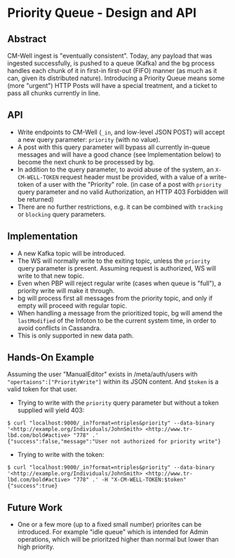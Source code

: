 # Priority Queue - Design and API

## Abstract
CM-Well ingest is "eventually consistent". Today, any payload that was ingested successfully, is pushed to a queue (Kafka) and the bg process handles each chunk of it in first-in first-out (FIFO) manner (as much as it can, given its distributed nature). Introducing a Priority Queue means some (more "urgent") HTTP Posts will have a special treatment, and a ticket to pass all chunks currently in line.

## API
* Write endpoints to CM-Well (`_in`, and low-level JSON POST) will accept a new query parameter: `priority` (with no value).
* A post with this query parameter will bypass all currently in-queue messages and will have a good chance (see Implementation below) to become the next chunk to be processed by bg.
* In addition to the query parameter, to avoid abuse of the system, an `X-CM-WELL-TOKEN` request header must be provided, with a value of a write-token of a user with the "Priority" role. (in case of a post with `priority` query parameter and no valid Authorization, an HTTP 403 Forbidden will be returned)
* There are no further restrictions, e.g. it can be combined with `tracking` or `blocking` query parameters.

## Implementation
* A new Kafka topic will be introduced.
* The WS will normally write to the exiting topic, unless the `priority` query parameter is present. Assuming request is authorized, WS will write to that new topic.
* Even when PBP will reject regular write (cases when queue is "full"), a priority write will make it through.
* bg will process first all messages from the priority topic, and only if empty will proceed with regular topic.
* When handling a message from the prioritized topic, bg will amend the `lastModified` of the Infoton to be the current system time, in order to avoid conflicts in Cassandra.
* This is only supported in new data path.

## Hands-On Example
Assuming the user "ManualEditor" exists in /meta/auth/users with `"opertaions":["PriorityWrite"]` within its JSON content. And `$token` is a valid token for that user.

* Trying to write with the `priority` query parameter but without a token supplied will yield 403:
```
$ curl "localhost:9000/_in?format=ntriples&priority" --data-binary '<http://example.org/Individuals/JohnSmith> <http://www.tr-lbd.com/bold#active> "778" .'
{"success":false,"message":"User not authorized for priority write"}
```

* Trying to write with the token:
```
$ curl "localhost:9000/_in?format=ntriples&priority" --data-binary '<http://example.org/Individuals/JohnSmith> <http://www.tr-lbd.com/bold#active> "778" .' -H "X-CM-WELL-TOKEN:$token"
{"success":true}
```

## Future Work
* One or a few more (up to a fixed small number) priorites can be introduced. For example "idle queue" which is intended for Admin operations, which will be prioritzed higher than normal but lower than high priority.
